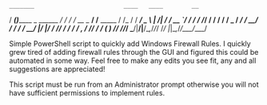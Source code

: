     _______                         ____   ____        __         
   / ____(_)_______ _      ______ _/ / /  / __ \__  __/ /__  _____
  / /_  / / ___/ _ \ | /| / / __ `/ / /  / /_/ / / / / / _ \/ ___/
 / __/ / / /  /  __/ |/ |/ / /_/ / / /  / _, _/ /_/ / /  __(__  ) 
/_/   /_/_/   \___/|__/|__/\__,_/_/_/  /_/ |_|\__,_/_/\___/____/  

Simple PowerShell script to quickly add Windows Firewall Rules. I quickly grew tired of adding firewall rules through the GUI and figured this could be automated in some way. Feel free to make any edits you see fit, any and all suggestions are appreciated! 

This script must be run from an Administrator prompt otherwise you will not have sufficient permissions to implement rules.
 
